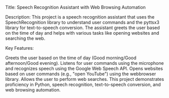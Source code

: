 Title: Speech Recognition Assistant with Web Browsing Automation

Description:
This project is a speech recognition assistant that uses the SpeechRecognition library to understand user commands and the pyttsx3 library for text-to-speech conversion. The assistant greets the user based on the time of day and helps with various tasks like opening websites and searching the web.

Key Features:

Greets the user based on the time of day (Good morning/Good afternoon/Good evening).
Listens for user commands using the microphone and recognizes speech using the Google Web Speech API.
Opens websites based on user commands (e.g., "open YouTube") using the webbrowser library.
Allows the user to perform web searches.
This project demonstrates proficiency in Python, speech recognition, text-to-speech conversion, and web browsing automation.